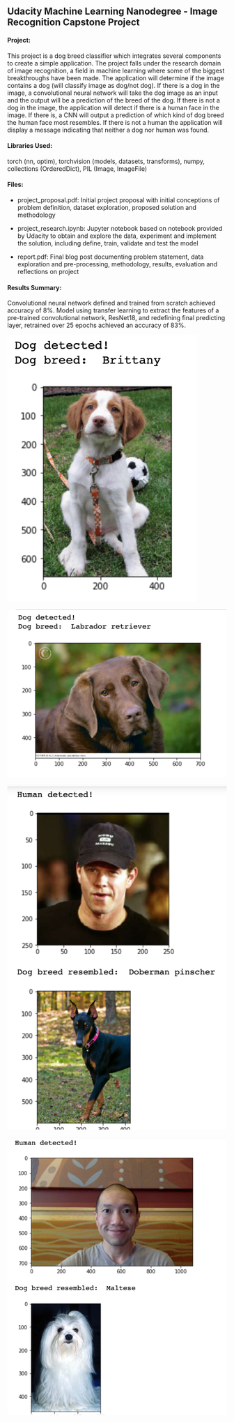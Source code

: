 ## Udacity Machine Learning Nanodegree - Image Recognition Capstone Project


#### Project:
This project is a dog breed classifier which integrates several components to create a simple application. The project falls under the research domain of image recognition, a field in machine learning where some of the biggest breakthroughs have been made. The application will determine if the image contains a dog (will classify image as dog/not dog). If there is a dog in the image, a convolutional neural network will take the dog image as an input and the output will be a prediction of the breed of the dog. If there is not a dog in the image, the application will detect if there is a human face in the image. If there is, a CNN will output a prediction of which kind of dog breed the human face most resembles. If there is not a human the application will display a message indicating that neither a dog nor human was found.

#### Libraries Used:
torch (nn, optim), torchvision (models, datasets, transforms), numpy, collections (OrderedDict), PIL (Image, ImageFile)

#### Files: 
* project_proposal.pdf: Initial project proposal with initial conceptions of problem definition, dataset exploration, proposed solution and methodology

* project_research.ipynb: Jupyter notebook based on notebook provided by Udacity to obtain and explore the data, experiment and implement the solution, including define, train, validate and test the model

* report.pdf: Final blog post documenting problem statement, data exploration and pre-processing, methodology, results, evaluation and reflections on project

#### Results Summary:
Convolutional neural network defined and trained from scratch achieved accuracy of 8%. Model using transfer learning to extract the features of a pre-trained convolutional network, ResNet18, and redefining final predicting layer, retrained over 25 epochs achieved an accuracy of 83%.

![dog_ex_1](./images/dog_ex_1.png)

![dog_ex_2](./images/dog_ex_2.png)

![human_ex_1](./images/human_ex_1.png)

![human_ex_2](./images/human_ex_2.png)

